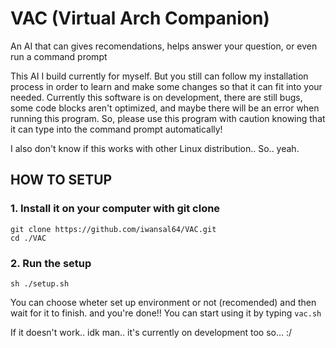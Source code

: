 # VAC (Virtual Arch Companion)
An AI that can gives recomendations, helps answer your question, or even run a command prompt

This AI I build currently for myself. But you still can follow my installation process in order to learn and make some changes so that it can fit into your needed. Currently this software is on development, there are still bugs, some code blocks aren't optimized, and maybe there will be an error when running this program. So, please use this program with caution knowing that it can type into the command prompt automatically!

I also don't know if this works with other Linux distribution.. So.. yeah.

## HOW TO SETUP
### 1. Install it on your computer with git clone
```
git clone https://github.com/iwansal64/VAC.git
cd ./VAC
```
### 2. Run the setup
```
sh ./setup.sh
```
You can choose wheter set up environment or not (recomended) and then wait for it to finish. and you're done!!
You can start using it by typing `vac.sh`

If it doesn't work.. idk man.. it's currently on development too so... :/
